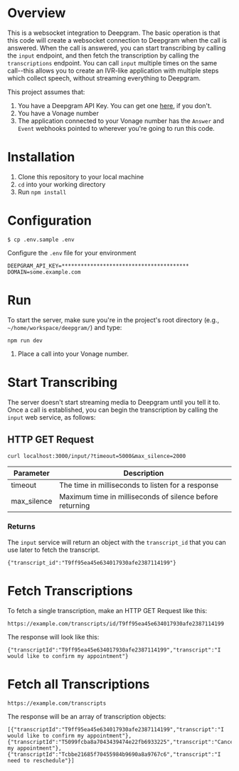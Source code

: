 # Overview
This is a websocket integration to Deepgram. The basic operation is that this code will create a websocket connection to Deepgram when the call is answered. When the call is answered, you can start transcribing by calling the `input` endpoint, and then fetch the transcription by calling the `transcriptions` endpoint. You can call `input` multiple times on the same call--this allows you to create an IVR-like application with multiple steps which collect speech, without streaming everything to Deepgram.


This project assumes that:
   1. You have a Deepgram API Key. You can get one [here](https://developers.deepgram.com/), if you don't.
   1. You have a Vonage number
   1. The application connected to your Vonage number has the `Answer` and `Event` webhooks pointed to wherever you're going to run this code.


# Installation
1. Clone this repository to your local machine
1. `cd` into your working directory
1. Run `npm install`

# Configuration

```
$ cp .env.sample .env
```

Configure the `.env` file for your environment

```
DEEPGRAM_API_KEY=****************************************
DOMAIN=some.example.com
```

# Run
To start the server, make sure you're in the project's root directory (e.g., `~/home/workspace/deepgram/`) and type:

```
npm run dev
```

1. Place a call into your Vonage number. 

# Start Transcribing

The server doesn't start streaming media to Deepgram until you tell it to. Once a call is established, you can begin the transcription by calling the `input` web service, as follows:

## HTTP GET Request

``` 
curl localhost:3000/input/?timeout=5000&max_silence=2000
```

Parameter | Description
--- | --- |
timeout|The time in milliseconds to listen for a response
max_silence | Maximum time in milliseconds of silence before returning

### Returns
The `input` service will return an object with the `transcript_id` that you can use later to fetch the transcript.

```
{"transcript_id":"T9ff95ea45e634017930afe2387114199"}
```

# Fetch Transcriptions

To fetch a single transcription, make an HTTP GET Request like this:

```
https://example.com/transcripts/id/T9ff95ea45e634017930afe2387114199
```

The response will look like this:
```
{"transcriptId":"T9ff95ea45e634017930afe2387114199","transcript":"I would like to confirm my appointment"}
```

# Fetch all Transcriptions

```
https://example.com/transcripts
```

The response will be an array of transcription objects:

```
[{"transcriptId":"T9ff95ea45e634017930afe2387114199","transcript":"I would like to confirm my appointment"}, {"transcriptId":"T5099fcba8a7043439474e22fb6933225","transcript":"Cancel my appointment"},
{"transcriptId":"Tcbbe21685f70455984b9690a8a9767c6","transcript":"I need to reschedule"}]

```






